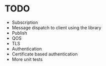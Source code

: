 # TODO

- Subscription
- Message dispatch to client using the library
- Publish
- QOS
- TLS
- Authentication
- Certificate based authentication
- More unit tests
